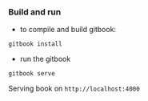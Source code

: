 ### Build and run

- to compile and build gitbook:

```shell
gitbook install
```

- run the gitbook

```shell
gitbook serve
```

Serving book on `http://localhost:4000`